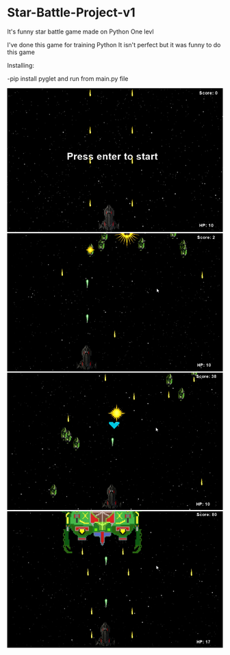 # Star-Battle-Project-v1
It's funny star battle game made on Python
One levl

I've done this game for training Python
It isn't perfect but it was funny to do this game

Installing:

-pip install pyglet
and run from main.py file

![Image alt](https://github.com/Rxland/Star-Battle-Project-v1/raw/master/Capture.PNG)
![Image alt](https://github.com/Rxland/Star-Battle-Project-v1/raw/master/Capdffsdture.PNG)
![Image alt](https://github.com/Rxland/Star-Battle-Project-v1/raw/master/Captfdfsdfure.PNG)
![Image alt](https://github.com/Rxland/Star-Battle-Project-v1/raw/master/Capsddsddddture.PNG)
